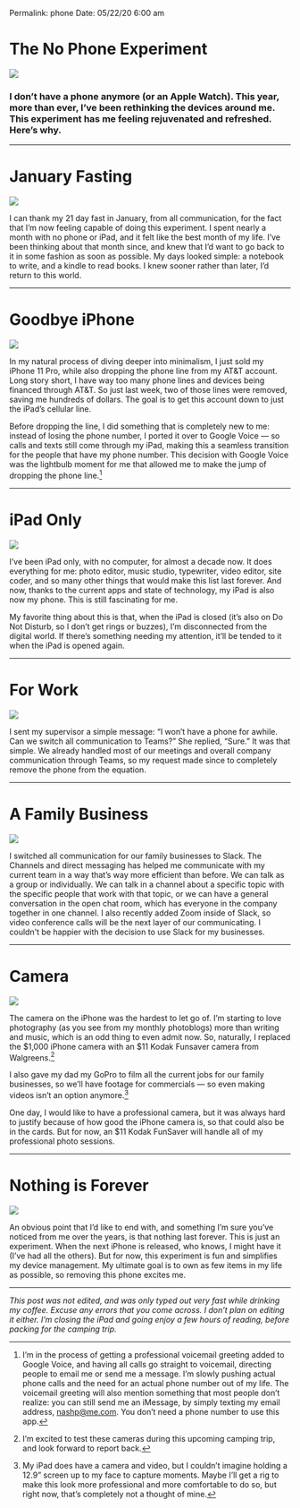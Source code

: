 
Permalink: phone
Date: 05/22/20 6:00 am

# The No Phone Experiment

![](https://blot.im/cdn/blog_7d9c6729f90a4fd68ca68a09e88009f0/_image_cache/4a5c6bbd-0c3f-40b6-a008-b28b6cdf53f5.jpg)

### I don’t have a phone anymore (or an Apple Watch). This year, more than ever, I’ve been rethinking the devices around me. This experiment has me feeling rejuvenated and refreshed. Here’s why.

---- 

# January Fasting

![](https://blotcdn.com/blog_7d9c6729f90a4fd68ca68a09e88009f0/_image_cache/d0dc5560-98b2-4cda-9024-b36d0e55df2c.jpg)

I can thank my 21 day fast in January, from all communication, for the fact that I’m now feeling capable of doing this experiment. I spent nearly a month with no phone or iPad, and it felt like the best month of my life. I’ve been thinking about that month since, and knew that I’d want to go back to it in some fashion as soon as possible. My days looked simple: a notebook to write, and a kindle to read books. I knew sooner rather than later, I’d return to this world.

---- 

# Goodbye iPhone

![](https://blotcdn.com/blog_7d9c6729f90a4fd68ca68a09e88009f0/_image_cache/e22d777f-6d5d-4e0e-b8b8-7ccf3dbb7c09.jpg)

In my natural process of diving deeper into minimalism, I just sold my iPhone 11 Pro, while also dropping the phone line from my AT&T account. Long story short, I have way too many phone lines and devices being financed through AT&T. So just last week, two of those lines were removed, saving me hundreds of dollars. The goal is to get this account down to just the iPad’s cellular line.

Before dropping the line, I did something that is completely new to me: instead of losing the phone number, I ported it over to Google Voice — so calls and texts still come through my iPad, making this a seamless transition for the people that have my phone number. This decision with Google Voice was the lightbulb moment for me that allowed me to make the jump of dropping the phone line.[^1]

---- 

# iPad Only

![](https://blotcdn.com/blog_7d9c6729f90a4fd68ca68a09e88009f0/_image_cache/5980baef-1544-4fdd-b214-1b3a46099d96.jpg)

I’ve been iPad only, with no computer, for almost a decade now. It does everything for me: photo editor, music studio, typewriter, video editor, site coder, and so many other things that would make this list last forever. And now, thanks to the current apps and state of technology, my iPad is also now my phone. This is still fascinating for me.

My favorite thing about this is that, when the iPad is closed (it’s also on Do Not Disturb, so I don’t get rings or buzzes), I’m disconnected from the digital world. If there’s something needing my attention, it’ll be tended to it when the iPad is opened again.

---- 

# For Work

![](https://i.imgur.com/i6CT7cd.jpg)

I sent my supervisor a simple message: “I won’t have a phone for awhile. Can we switch all communication to Teams?” She replied, “Sure.” It was that simple. We already handled most of our meetings and overall company communication through Teams, so my request made since to completely remove the phone from the equation.

---- 

# A Family Business

![](https://i.imgur.com/dBxSqm4.jpg)

I switched all communication for our family businesses to Slack. The Channels and direct messaging has helped me communicate with my current team in a way that’s way more efficient than before. We can talk as a group or individually. We can talk in a channel about a specific topic with the specific people that work with that topic, or we can have a general conversation in the open chat room, which has everyone in the company together in one channel. I also recently added Zoom inside of Slack, so video conference calls will be the next layer of our communicating. I couldn't be happier with the decision to use Slack for my businesses.

---- 

# Camera

![](https://blot.im/cdn/blog_7d9c6729f90a4fd68ca68a09e88009f0/_image_cache/76a09ed2-32c1-4ae9-81c6-002ea64eb947.jpg)

The camera on the iPhone was the hardest to let go of. I’m starting to love photography (as you see from my monthly photoblogs) more than writing and music, which is an odd thing to even admit now. So, naturally, I replaced the $1,000 iPhone camera with an $11 Kodak Funsaver camera from Walgreens.[^2]

I also gave my dad my GoPro to film all the current jobs for our family businesses, so we’ll have footage for commercials — so even making videos isn’t an option anymore.[^3]

One day, I would like to have a professional camera, but it was always hard to justify because of how good the iPhone camera is, so that could also be in the cards. But for now, an $11 Kodak FunSaver will handle all of my professional photo sessions.

---- 

# Nothing is Forever

![](https://blot.im/cdn/blog_7d9c6729f90a4fd68ca68a09e88009f0/_image_cache/5e33d673-8192-42f7-9867-f30021ede518.jpg)

An obvious point that I’d like to end with, and something I’m sure you’ve noticed from me over the years, is that nothing last forever. This is just an experiment. When the next iPhone is released, who knows, I might have it (I’ve had all the others). But for now, this experiment is fun and simplifies my device management. My ultimate goal is to own as few items in my life as possible, so removing this phone excites me.

---- 

*This post was not edited, and was only typed out very fast while drinking my coffee. Excuse any errors that you come across. I don’t plan on editing it either. I’m closing the iPad and going enjoy a few hours of reading, before packing for the camping trip.*


[^1]:	I’m in the process of getting a professional voicemail greeting added to Google Voice, and having all calls go straight to voicemail, directing people to email me or send me a message. I’m slowly pushing actual phone calls and the need for an actual phone number out of my life. The voicemail greeting will also mention something that most people don’t realize: you can still send me an iMessage, by simply texting my email address, nashp@me.com. You don’t need a phone number to use this app.

[^2]:	I’m excited to test these cameras during this upcoming camping trip, and look forward to report back.

[^3]:	My iPad does have a camera and video, but I couldn’t imagine holding a 12.9” screen up to my face to capture moments. Maybe I’ll get a rig to make this look more professional and more comfortable to do so, but right now, that’s completely not a thought of mine.